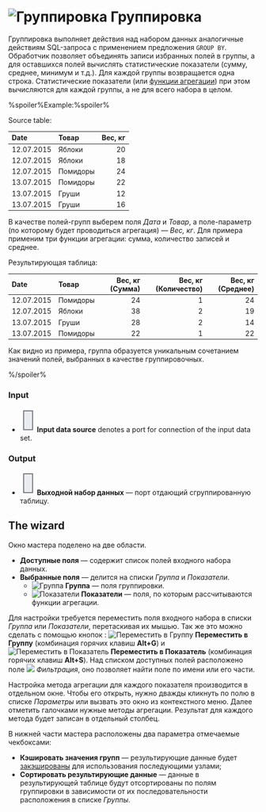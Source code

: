# ![Группировка](../../images/icons/components/group-data_default.svg) Группировка

Группировка выполняет действия над набором данных аналогичные действиям SQL-запроса с применением предложения `GROUP BY`. Обработчик позволяет объединять записи избранных полей в группы, а для оставшихся полей вычислять статистические показатели (сумму, среднее, минимум и т.д.). Для каждой группы возвращается одна строка. Статистические показатели (или [функции агрегации](../func/aggregation-functions.md)) при этом вычисляются для каждой группы, а не для всего набора в целом.

%spoiler%Example:%spoiler%

Source table:

| Date | Товар | Вес, кг |
| :--- | :---- | ------: |
| 12.07.2015 | Яблоки | 20 |
| 12.07.2015 | Яблоки | 18 |
| 12.07.2015 | Помидоры | 24 |
| 13.07.2015 | Помидоры | 22 |
| 13.07.2015 | Груши | 12 |
| 13.07.2015 | Груши | 16 |

В качестве полей-групп выберем поля *Дата* и *Товар*, а поле-параметр (по которому будет проводиться агрегация) — *Вес, кг*. Для примера применим три функции агрегации: сумма, количество записей и среднее.

Результирующая таблица:

| Date | Товар | Вес, кг (Сумма) | Вес, кг (Количество) | Вес, кг (Среднее) |
| :--- | :---- | --------------: | -------------------: | ----------------: |
| 12.07.2015 | Помидоры | 24 | 1 | 24 |
| 12.07.2015 | Яблоки | 38 | 2 | 19 |
| 13.07.2015 | Груши | 28 | 2 | 14 |
| 13.07.2015 | Помидоры | 22 | 1 | 22 |

Как видно из примера, группа образуется уникальным сочетанием значений полей, выбранных в качестве группировочных.

%/spoiler%

### Input

* ![Input data source](../../images/icons/app/node/ports/inputs/table_inactive.svg) **Input data source** denotes a port for connection of the input data set.

### Output

* ![Выходной источник данных](../../images/icons/app/node/ports/inputs/table_inactive.svg) **Выходной набор данных** — порт отдающий сгруппированную таблицу.

## The wizard

Окно мастера поделено на две области.

* **Доступные поля** — содержит список полей входного набора данных.
* **Выбранные поля** — делится на списки *Группа* и *Показатели*.
   * ![Группа](../../images/icons/usage-types/group_default.svg) **Группа** — поля группировки.
   * ![Показатели](../../images/icons/usage-types/value_default.svg) **Показатели** — поля, по которым рассчитываются функции агрегации.

Для настройки требуется переместить поля входного набора в списки *Группа* или *Показатели*, перетаскивая их мышью. Так же это можно сделать с помощью кнопок : ![Переместить в Группу](../../images/icons/usage-types/group_default.svg) **Переместить в Группу** (комбинация горячих клавиш **Alt+G**) и ![Переместить в Показатель](../../images/icons/usage-types/value_default.svg) **Переместить в Показатель** (комбинация горячих клавиш **Alt+S**). Над списком доступных полей расположено поле ![](../../images/icons/toolbar-controls_18x18/toolbar-controls_18x18_filter_default.svg) *Фильтрация*, оно позволяет найти поле по имени или его части.

Настройка метода агрегации для каждого показателя производится в отдельном окне. Чтобы его открыть, нужно дважды кликнуть по полю в списке *Параметры* или вызвать это окно из контекстного меню. Далее отметить галочками нужные методы агрегации. Результат для каждого метода будет записан в отдельный столбец.

В нижней части мастера расположены два параметра отмечаемые чекбоксами:

* **Кэшировать значения групп** — результирующие данные будет [закэшированы](../../scenario/caching.md) для использования последующими узлами;
* **Сортировать результирующие данные** — данные в результирующей таблице будут отсортированы по полям группировки в зависимости от их последовательности расположения в списке *Группы*.
